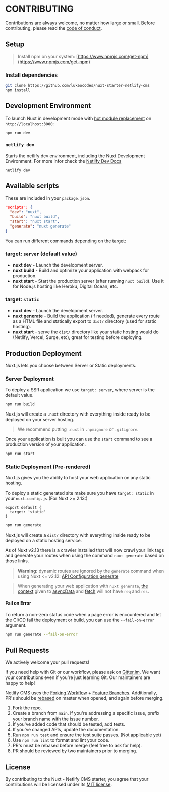 # CONTRIBUTING

Contributions are always welcome, no matter how large or small. Before contributing,
please read the [code of conduct](CODE_OF_CONDUCT.md).

## Setup

> Install npm on your system: [https://www.npmjs.com/get-npm](https://www.npmjs.com/get-npm)

### Install dependencies

```sh
git clone https://github.com/lukeocodes/nuxt-starter-netlify-cms
npm install 
```

## Development Environment

To launch Nuxt in development mode with [hot module replacement](https://webpack.js.org/concepts/hot-module-replacement/) on `http://localhost:3000`:

```bash
npm run dev
```

### `netlify dev`

Starts the netlify dev environment, including the Nuxt Development Environment.
For more infor check the [Netlify Dev Docs](https://github.com/netlify/cli/blob/master/docs/netlify-dev.md)

```sh
netlify dev
```

## Available scripts

These are included in your `package.json`.

```json
"scripts": {
  "dev": "nuxt",
  "build": "nuxt build",
  "start": "nuxt start",
  "generate": "nuxt generate"
}
```

You can run different commands depending on the [target](/docs/2.x/features/deployment-targets):

### target: `server` (default value)

- **nuxt dev** - Launch the development server.
- **nuxt build** - Build and optimize your application with webpack for production.
- **nuxt start** - Start the production server (after running `nuxt build`). Use it for Node.js hosting like Heroku, Digital Ocean, etc.

### target: `static`

- **nuxt dev** - Launch the development server.
- **nuxt generate** - Build the application (if needed), generate every route as a HTML file and statically export to `dist/` directory (used for static hosting).
- **nuxt start** - serve the `dist/` directory like your static hosting would do (Netlify, Vercel, Surge, etc), great for testing before deploying.

## Production Deployment

Nuxt.js lets you choose between Server or Static deployments.

### Server Deployment

To deploy a SSR application we use `target: server`, where server is the default value.

```bash
npm run build
```

Nuxt.js will create a `.nuxt` directory with everything inside ready to be deployed on your server hosting.

> We recommend putting `.nuxt` in `.npmignore` or `.gitignore`.

Once your application is built you can use the `start` command to see a production version of your application.

```bash
npm run start
```

### Static Deployment (Pre-rendered)

Nuxt.js gives you the ability to host your web application on any static hosting.

To deploy a static generated site make sure you have `target: static` in your `nuxt.config.js`.(For Nuxt >= 2.13:)

```js{}[nuxt.config.js]
export default {
  target: 'static'
}
```

```bash
npm run generate
```

Nuxt.js will create a `dist/` directory with everything inside ready to be deployed on a static hosting service.

As of Nuxt v2.13 there is a crawler installed that will now crawl your link tags and generate your routes when using the command `nuxt generate` based on those links.

> **Warning:** dynamic routes are ignored by the `generate` command when using Nuxt <= v2.12: [API Configuration generate](/docs/2.x/configuration-glossary/configuration-generate)

> When generating your web application with `nuxt generate`, [the context](/docs/2.x/internals-glossary/context) given to [asyncData](/docs/2.x/features/data-fetching#async-data) and [fetch](/docs/2.x/features/data-fetching#the-fetch-hook) will not have `req` and `res`.

#### **Fail on Error**

To return a non-zero status code when a page error is encountered and let the CI/CD fail the deployment or build, you can use the `--fail-on-error` argument.

```bash
npm run generate --fail-on-error
```

## Pull Requests

We actively welcome your pull requests!

If you need help with Git or our workflow, please ask on [Gitter.im](https://gitter.im/netlify/NetlifyCMS). We want your contributions even if you're just learning Git. Our maintainers are happy to help!

Netlify CMS uses the [Forking Workflow](https://www.atlassian.com/git/tutorials/comparing-workflows/forking-workflow) + [Feature Branches](https://www.atlassian.com/git/tutorials/comparing-workflows/feature-branch-workflow). Additionally, PR's should be [rebased](https://www.atlassian.com/git/tutorials/merging-vs-rebasing) on master when opened, and again before merging.

1. Fork the repo.
2. Create a branch from `main`. If you're addressing a specific issue, prefix your branch name with the issue number.
2. If you've added code that should be tested, add tests.
3. If you've changed APIs, update the documentation.
4. Run `npm run test` and ensure the test suite passes. (Not applicable yet)
5. Use `npm run lint` to format and lint your code.
6. PR's must be rebased before merge (feel free to ask for help).
7. PR should be reviewed by two maintainers prior to merging.

## License

By contributing to the Nuxt - Netlify CMS starter, you agree that your contributions will be licensed under its [MIT license](../LICENSE).
